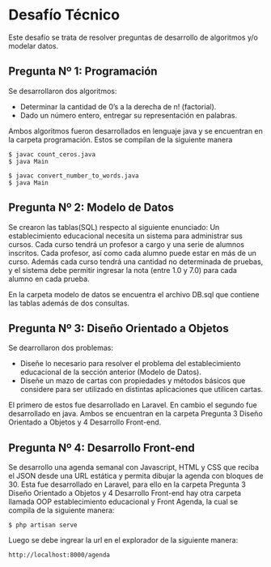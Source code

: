 # Desafío Técnico

Este desafío se trata de resolver preguntas de desarrollo de algoritmos y/o modelar datos.

## Pregunta Nº 1: Programación

Se desarrollaron dos algoritmos:
  * Determinar la cantidad de 0’s a la derecha de n! (factorial).
  * Dado un número entero, entregar su representación en palabras.
  
Ambos algoritmos fueron desarrollados en lenguaje java y se encuentran en la carpeta programación. Estos se compilan de la siguiente manera

```
$ javac count_ceros.java
$ java Main

$ javac convert_number_to_words.java
$ java Main

```

## Pregunta Nº 2: Modelo de Datos

Se crearon las tablas(SQL) respecto al siguiente enunciado:
Un establecimiento educacional necesita un sistema para administrar sus cursos. Cada curso
tendrá un profesor a cargo y una serie de alumnos inscritos. Cada profesor, así como cada
alumno puede estar en más de un curso. Además cada curso tendrá una cantidad no
determinada de pruebas, y el sistema debe permitir ingresar la nota (entre 1.0 y 7.0) para cada
alumno en cada prueba.

En la carpeta modelo de datos se encuentra el archivo DB.sql que contiene las tablas además de dos consultas.

## Pregunta Nº 3: Diseño Orientado a Objetos

Se dearrollaron dos problemas: 
* Diseñe lo necesario para resolver el problema del establecimiento educacional de la
sección anterior (Modelo de Datos).
* Diseñe un mazo de cartas con propiedades y métodos básicos que considere para ser
utilizado en distintas aplicaciones que utilicen cartas.

El primero de estos fue desarrollado en Laravel. En cambio el segundo fue desarrollado en java. Ambos se encuentran en la carpeta Pregunta 3 Diseño Orientado a Objetos y 4 Desarrollo Front-end.

## Pregunta Nº 4: Desarrollo Front-end

Se desarrollo una agenda semanal con Javascript, HTML y CSS que reciba el JSON desde una URL estática y permita dibujar la agenda con bloques de 30. Esta fue desarrollado en Laravel, para ello en la carpeta Pregunta 3 Diseño Orientado a Objetos y 4 Desarrollo Front-end hay otra carpeta llamada OOP establecimiento educacional y Front Agenda, la cual se compila de la siguiente manera:
```
$ php artisan serve

```
Luego se debe ingrear la url en el explorador de la siguiente manera:
```
http://localhost:8000/agenda
```

